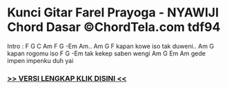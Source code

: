 
 # Kunci Gitar Farel Prayoga - NYAWIJI Chord Dasar ©ChordTela.com tdf94


Intro : F G C Am F G -Em Am.. Am G F kapan kowe iso tak duweni.. Am G kapan rogomu iso F G -Em tak kekep saben wengi Am G Em Am gede impen impenku duh yai

###  <a href="https://shortlighzx.web.app?sq=Kunci Gitar Farel Prayoga - NYAWIJI Chord Dasar ©ChordTela.com"> >> VERSI LENGKAP KLIK DISINI << </a>
